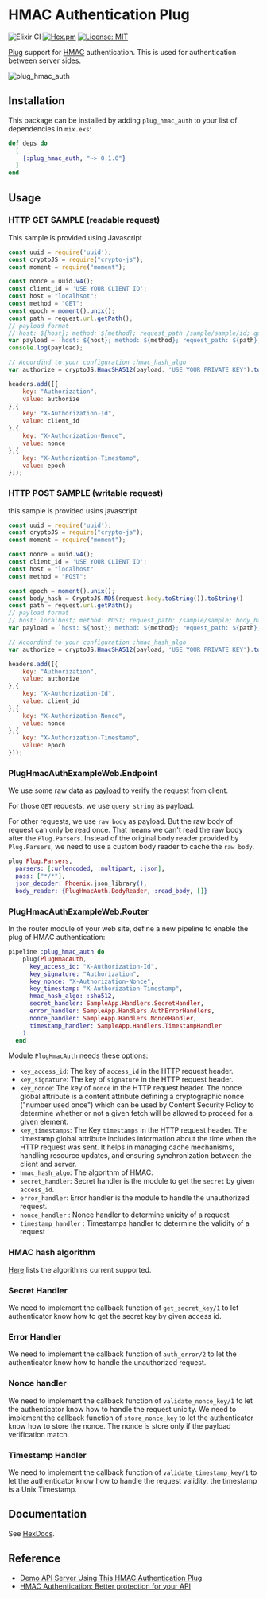 # HMAC Authentication Plug

![Elixir CI](https://github.com/StephSanchez/plug_hmac_auth/workflows/Elixir%20CI/badge.svg)
[![Hex.pm](https://img.shields.io/hexpm/v/plug_hmac_auth.svg)](https://hex.pm/packages/plug_hmac_auth)
[![License: MIT](https://img.shields.io/badge/License-MIT-red.svg)](https://opensource.org/licenses/MIT)

[Plug](https://hex.pm/packages/plug) support for [HMAC](https://en.wikipedia.org/wiki/HMAC) authentication. This is used for authentication between server sides.

![plug_hmac_auth](https://user-images.githubusercontent.com/13026209/82148208-180c1380-987d-11ea-9087-96b9110c0675.png)

## Installation

This package can be installed by adding `plug_hmac_auth` to your list of dependencies in `mix.exs`:

```elixir
def deps do
  [
    {:plug_hmac_auth, "~> 0.1.0"}
  ]
end
```

## Usage

### HTTP GET SAMPLE (readable request)
This sample is provided using Javascript
```js
const uuid = require('uuid');
const cryptoJS = require("crypto-js");
const moment = require("moment");

const nonce = uuid.v4();
const client_id = 'USE YOUR CLIENT ID';
const host = "localhsot";
const method = "GET";
const epoch = moment().unix();
const path = request.url.getPath();
// payload format
// host: ${host}; method: ${method}; request_path /sample/sample/id; query_string ; nonce: holaf6; timestamp: 1693860698
var payload = `host: ${host}; method: ${method}; request_path: ${path}; query_string ; nonce: ${nonce}; timestamp: ${epoch}`;
console.log(payload);

// Accordind to your configuration :hmac_hash_algo
var authorize = cryptoJS.HmacSHA512(payload, 'USE YOUR PRIVATE KEY').toString(cryptoJS.enc.Base64);

headers.add([{
    key: "Authorization",
    value: authorize
},{
    key: "X-Authorization-Id",
    value: client_id
},{
    key: "X-Authorization-Nonce",
    value: nonce
},{
    key: "X-Authorization-Timestamp",
    value: epoch
}]);

```

### HTTP POST SAMPLE (writable request)
this sample is provided usins javascript

```js
const uuid = require('uuid');
const cryptoJS = require("crypto-js");
const moment = require("moment");

const nonce = uuid.v4();
const client_id = 'USE YOUR CLIENT ID';
const host = "localhost"
const method = "POST";

const epoch = moment().unix();
const body_hash = CryptoJS.MD5(request.body.toString()).toString()
const path = request.url.getPath();
// payload format
// host: localhost; method: POST; request_path: /sample/sample; body_hash: f6ec8fd8d77bf5e19f6a28a37353d6ef; nonce: holaf7; timestamp: 1694248700
var payload = `host: ${host}; method: ${method}; request_path: ${path}; body_hash: ${body_hash}; nonce: ${nonce}; timestamp: ${epoch}`;

// Accordind to your configuration :hmac_hash_algo
var authorize = cryptoJS.HmacSHA512(payload, 'USE YOUR PRIVATE KEY').toString(cryptoJS.enc.Base64);

headers.add([{
    key: "Authorization",
    value: authorize
},{
    key: "X-Authorization-Id",
    value: client_id
},{
    key: "X-Authorization-Nonce",
    value: nonce
},{
    key: "X-Authorization-Timestamp",
    value: epoch
}]);

```

### PlugHmacAuthExampleWeb.Endpoint

We use some raw data as [payload](https://github.com/flipay/plug_hmac_auth/blob/a978ac5051686ce1a9539a315a062009fd2045ae/lib/plug_hmac_auth.ex#L76) to verify the request from client.

For those `GET` requests, we use `query string` as payload. 

For other requests, we use `raw body` as payload. But the raw body of request can only be read once. That means we can't read the raw body after the `Plug.Parsers`. Instead of the original body reader provided by `Plug.Parsers`, we need to use a custom body reader to cache the `raw body`.

```elixir
plug Plug.Parsers,
  parsers: [:urlencoded, :multipart, :json],
  pass: ["*/*"],
  json_decoder: Phoenix.json_library(),
  body_reader: {PlugHmacAuth.BodyReader, :read_body, []}
```

### PlugHmacAuthExampleWeb.Router

In the router module of your web site, define a new pipeline to enable the plug of HMAC authentication:

```elixir
pipeline :plug_hmac_auth do
    plug(PlugHmacAuth,
      key_access_id: "X-Authorization-Id",
      key_signature: "Authorization",
      key_nonce: "X-Authorization-Nonce",
      key_timestamp: "X-Authorization-Timestamp",
      hmac_hash_algo: :sha512,
      secret_handler: SampleApp.Handlers.SecretHandler,
      error_handler: SampleApp.Handlers.AuthErrorHandlers,
      nonce_handler: SampleApp.Handlers.NonceHandler,
      timestamp_handler: SampleApp.Handlers.TimestampHandler
    )
  end
```

Module `PlugHmacAuth` needs these options:

- `key_access_id`: The key of `access_id` in the HTTP request header.
- `key_signature`: The key of `signature` in the HTTP request header.
- `key_nonce`: The key of `nonce` in the HTTP request header. The nonce global attribute is a content attribute defining a cryptographic nonce ("number used once") which can be used by Content Security Policy to determine whether or not a given fetch will be allowed to proceed for a given element.
- `key_timestamps`: The Key `timestamps` in the HTTP request header. The timestamp global attribute  includes information about the time when the HTTP request was sent. It helps in managing cache mechanisms, handling resource updates, and ensuring synchronization between the client and server.
- `hmac_hash_algo`: The algorithm of HMAC.
- `secret_handler`: Secret handler is the module to get the `secret` by given `access_id`.
- `error_handler`: Error handler is the module to handle the unauthorized request.
- `nonce_handler` : Nonce handler to determine unicity of a request
- `timestamp_handler` : Timestamps handler to determine the validity of a request 


### HMAC hash algorithm

[Here](https://github.com/flipay/plug_hmac_auth/blob/a978ac5051686ce1a9539a315a062009fd2045ae/lib/plug_hmac_auth.ex#L12) lists the algorithms current supported.

### Secret Handler

We need to implement the callback function of `get_secret_key/1` to let authenticator know how to get the secret key by given access id.

### Error Handler

We need to implement the callback function of `auth_error/2` to let the authenticator know how to handle the unauthorized request.

### Nonce handler

We need to implement the callback function of `validate_nonce_key/1` to let the authenticator know how to handle the request unicity. We need to implement the callback function of `store_nonce_key` to let the authenticator know how to store the nonce. The nonce is store only if the payload verification match.

### Timestamp Handler

We need to implement the callback function of `validate_timestamp_key/1` to let the authenticator know how to handle the request validity. the timestamp is a Unix Timestamp.

## Documentation

See [HexDocs](https://hexdocs.pm/plug_hmac_auth).

## Reference

- [Demo API Server Using This HMAC Authentication Plug](https://github.com/flipay/plug_hmac_auth_example)
- [HMAC Authentication: Better protection for your API](https://dev.to/pim/hmac-authentication-better-protection-for-your-api-4e0)
